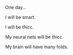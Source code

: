 One day...

I will be smart.

I will be thicc.

My neural nets will be thicc.

My brain will have many folds.
